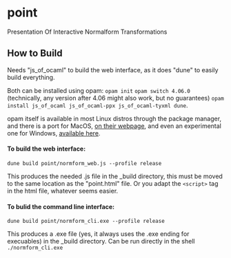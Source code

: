 # point
Presentation Of Interactive Normalform Transformations

## How to Build

Needs "js_of_ocaml" to build the web interface, as it does "dune" to easily build everything. 

Both can be installed using opam: 
`opam init`
`opam switch 4.06.0` (technically, any version after 4.06 might also work, but no guarantees)
`opam install js_of_ocaml js_of_ocaml-ppx js_of_ocaml-tyxml dune`. 

opam itself is available in most Linux distros through the package manager, and there is a port for MacOS, [on their webpage](https://opam.ocaml.org/), and even an experimental one for Windows, [available here](https://fdopen.github.io/opam-repository-mingw/). 


#### To build the web interface: 
`dune build point/normform_web.js --profile release` 

This produces the needed .js file in the _build directory, this must be moved to the same location as the "point.html" file. Or you adapt the `<script>` tag in the html file, whatever seems easier. 

#### To bulid the command line interface:
`dune build point/normform_cli.exe --profile release`

This produces a .exe file (yes, it always uses the .exe ending for execuables) in the _build directory. Can be run directly in the shell `./normform_cli.exe`